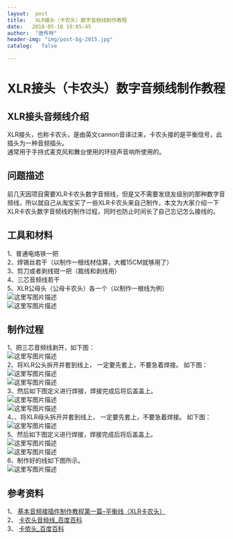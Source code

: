 ```yaml
---
layout:  post
title:   XLR接头（卡农头）数字音频线制作教程
date:   2018-05-18 19:05:45
author:  "唐传林"
header-img: "img/post-bg-2015.jpg"
catalog:   false

---
```

#  XLR接头（卡农头）数字音频线制作教程

##  XLR接头音频线介绍

XLR接头，也称卡农头，是由英文cannon音译过来，卡农头接的是平衡信号，此插头为一种音频插头。  
通常用于手持式麦克风和舞台使用的环绕声音响所使用的。

##  问题描述

前几天因项目需要XLR卡农头数字音频线，但是又不需要发烧友级别的那种数字音频线，所以就自己从淘宝买了一些XLR卡农头来自己制作，本文为大家介绍一下XLR卡农头数字音频线的制作过程，同时也防止时间长了自己忘记怎么接线的。

##  工具和材料

1、普通电烙铁一把  
2、焊锡丝若干（以制作一根线材估算，大概15CM就够用了）  
3、剪刀或者剥线钳一把（裁线和剥线用）  
4、三芯音频线若干  
5、XLR公母头（公母卡农头）各一个（以制作一根线为例）  
![这里写图片描述](http://img-blog.csdn.net/20180518183627263?watermark/2/text/aHR0cHM6Ly9ibG9nLmNzZG4ubmV0L1RhbmdfQ2h1YW5saW4=/font/5a6L5L2T/fontsize/400/fill/I0JBQkFCMA==/dissolve/70)  
![这里写图片描述](http://img-blog.csdn.net/20180518183504419?watermark/2/text/aHR0cHM6Ly9ibG9nLmNzZG4ubmV0L1RhbmdfQ2h1YW5saW4=/font/5a6L5L2T/fontsize/400/fill/I0JBQkFCMA==/dissolve/70)

##  制作过程

1、把三芯音频线剥开，如下图：  
![这里写图片描述](http://img-blog.csdn.net/20180518183926203?watermark/2/text/aHR0cHM6Ly9ibG9nLmNzZG4ubmV0L1RhbmdfQ2h1YW5saW4=/font/5a6L5L2T/fontsize/400/fill/I0JBQkFCMA==/dissolve/70)  
2、将XLR公头拆开并套到线上，  一定要先套上，不要急着焊接。  如下图：  
![这里写图片描述](http://img-blog.csdn.net/20180518184449380?watermark/2/text/aHR0cHM6Ly9ibG9nLmNzZG4ubmV0L1RhbmdfQ2h1YW5saW4=/font/5a6L5L2T/fontsize/400/fill/I0JBQkFCMA==/dissolve/70)  
![这里写图片描述](http://img-blog.csdn.net/20180518184531245?watermark/2/text/aHR0cHM6Ly9ibG9nLmNzZG4ubmV0L1RhbmdfQ2h1YW5saW4=/font/5a6L5L2T/fontsize/400/fill/I0JBQkFCMA==/dissolve/70)  
3、然后如下图定义进行焊接，焊接完成后将后盖盖上。  
![这里写图片描述](http://img-blog.csdn.net/20180518185143579?watermark/2/text/aHR0cHM6Ly9ibG9nLmNzZG4ubmV0L1RhbmdfQ2h1YW5saW4=/font/5a6L5L2T/fontsize/400/fill/I0JBQkFCMA==/dissolve/70)  
![这里写图片描述](http://img-blog.csdn.net/20180518185150941?watermark/2/text/aHR0cHM6Ly9ibG9nLmNzZG4ubmV0L1RhbmdfQ2h1YW5saW4=/font/5a6L5L2T/fontsize/400/fill/I0JBQkFCMA==/dissolve/70)  
4、、将XLR母头拆开并套到线上，  一定要先套上，不要急着焊接。  如下图：  
![这里写图片描述](http://img-blog.csdn.net/20180518185311260?watermark/2/text/aHR0cHM6Ly9ibG9nLmNzZG4ubmV0L1RhbmdfQ2h1YW5saW4=/font/5a6L5L2T/fontsize/400/fill/I0JBQkFCMA==/dissolve/70)  
5、然后如下图定义进行焊接，焊接完成后将后盖盖上。  
![这里写图片描述](http://img-blog.csdn.net/20180518185703855?watermark/2/text/aHR0cHM6Ly9ibG9nLmNzZG4ubmV0L1RhbmdfQ2h1YW5saW4=/font/5a6L5L2T/fontsize/400/fill/I0JBQkFCMA==/dissolve/70)  
![这里写图片描述](http://img-blog.csdn.net/20180518185711278?watermark/2/text/aHR0cHM6Ly9ibG9nLmNzZG4ubmV0L1RhbmdfQ2h1YW5saW4=/font/5a6L5L2T/fontsize/400/fill/I0JBQkFCMA==/dissolve/70)  
6、制作好的线如下图所示。  
![这里写图片描述](http://img-blog.csdn.net/20180518190349855?watermark/2/text/aHR0cHM6Ly9ibG9nLmNzZG4ubmV0L1RhbmdfQ2h1YW5saW4=/font/5a6L5L2T/fontsize/400/fill/I0JBQkFCMA==/dissolve/70)

##  参考资料

1、 [ 基本音频接插件制作教程第一篇–平衡线（XLR卡农头）
](http://www.chiphell.com/thread-454307-1-1.html)  
2、 [ 卡农头音频线_百度百科
](http://baike.baidu.com/item/%E5%8D%A1%E5%86%9C%E5%A4%B4%E9%9F%B3%E9%A2%91%E7%BA%BF/317006)  
3、 [ 卡侬头_百度百科
](http://baike.baidu.com/item/%E5%8D%A1%E4%BE%AC%E5%A4%B4/2924124?fr=aladdin)

